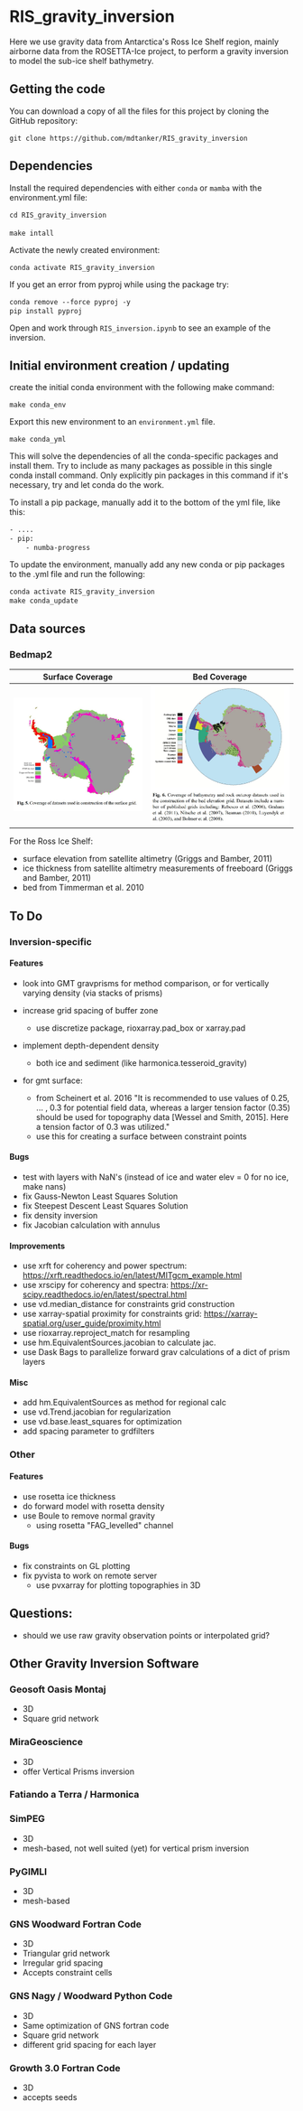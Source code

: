 # RIS_gravity_inversion
Here we use gravity data from Antarctica's Ross Ice Shelf region, mainly airborne data from the ROSETTA-Ice project, to perform a gravity inversion to model the sub-ice shelf bathymetry.

## Getting the code

You can download a copy of all the files for this project by cloning the GitHub repository:

    git clone https://github.com/mdtanker/RIS_gravity_inversion

## Dependencies

Install the required dependencies with either `conda` or `mamba` with the environment.yml file:

    cd RIS_gravity_inversion

    make intall

Activate the newly created environment:

    conda activate RIS_gravity_inversion

If you get an error from pyproj while using the package try:

    conda remove --force pyproj -y
    pip install pyproj

Open and work through `RIS_inversion.ipynb` to see an example of the inversion.

## Initial environment creation / updating

create the initial conda environment with the following make command:

    make conda_env

Export this new environment to an `environment.yml` file.

    make conda_yml

This will solve the dependencies of all the conda-specific packages and install them. Try to include as many packages as possible in this single conda install command. Only explicitly pin packages in this command if it's necessary, try and let conda do the work.

To install a pip package, manually add it to the bottom of the yml file, like this:

    - ....
    - pip:
        - numba-progress

To update the environment, manually add any new conda or pip packages to the .yml file and run the following:

    conda activate RIS_gravity_inversion
    make conda_update

## Data sources

### Bedmap2
Surface Coverage | Bed Coverage
:---:|:---:
![](figures/bedmap2_surface_coverage.JPG)|![](figures/bedmap2_bed_coverage.JPG)

For the Ross Ice Shelf:
* surface elevation from satellite altimetry (Griggs and Bamber, 2011)
* ice thickness from satellite altimetry measurements of freeboard (Griggs and Bamber, 2011)
* bed from Timmerman et al. 2010


## To Do

### Inversion-specific
#### Features
* look into GMT gravprisms for method comparison, or for vertically varying density (via stacks of prisms)
* increase grid spacing of buffer zone
    * use discretize package, rioxarray.pad_box or xarray.pad
* implement depth-dependent density
    * both ice and sediment (like harmonica.tesseroid_gravity)

* for gmt surface:
    * from Scheinert et al. 2016 "It is recommended to use values of 0.25, ... , 0.3 for potential field data, whereas a larger tension factor (0.35) should be used for topography data [Wessel and Smith, 2015]. Here a tension factor of 0.3 was utilized."
    * use this for creating a surface between constraint points

#### Bugs
* test with layers with NaN's (instead of ice and water elev = 0 for no ice, make nans)
* fix Gauss-Newton Least Squares Solution
* fix Steepest Descent Least Squares Solution
* fix density inversion
* fix Jacobian calculation with annulus
#### Improvements
* use xrft for coherency and power spectrum: https://xrft.readthedocs.io/en/latest/MITgcm_example.html
* use xrscipy for coherency and spectra: https://xr-scipy.readthedocs.io/en/latest/spectral.html
* use vd.median_distance for constraints grid construction
* use xarray-spatial proximity for constraints grid: https://xarray-spatial.org/user_guide/proximity.html
* use rioxarray.reproject_match for resampling
* use hm.EquivalentSources.jacobian to calculate jac.
* use Dask Bags to parallelize forward grav calculations of a dict of prism layers
#### Misc
* add hm.EquivalentSources as method for regional calc
* use vd.Trend.jacobian for regularization
* use vd.base.least_squares for optimization
* add spacing parameter to grdfilters

### Other
#### Features
* use rosetta ice thickness
* do forward model with rosetta density
* use Boule to remove normal gravity
    - using rosetta "FAG_levelled" channel
#### Bugs
* fix constraints on GL plotting
* fix pyvista to work on remote server
    * use pvxarray for plotting topographies in 3D

## Questions:
* should we use raw gravity observation points or interpolated grid?



## Other Gravity Inversion Software

### Geosoft Oasis Montaj
* 3D
* Square grid network

### MiraGeoscience
* 3D
* offer Vertical Prisms inversion

### Fatiando a Terra / Harmonica

### SimPEG
* 3D
* mesh-based, not well suited (yet) for vertical prism inversion

### PyGIMLI
* 3D
* mesh-based

### GNS Woodward Fortran Code
* 3D
* Triangular grid network
* Irregular grid spacing
* Accepts constraint cells

### GNS Nagy / Woodward Python Code
* 3D
* Same optimization of GNS fortran code
* Square grid network
* different grid spacing for each layer

### Growth 3.0 Fortran Code
* 3D
* accepts seeds

